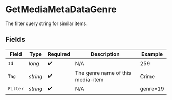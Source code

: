 # GetMediaMetaDataGenre

The filter query string for similar items.


## Fields

| Field                              | Type                               | Required                           | Description                        | Example                            |
| ---------------------------------- | ---------------------------------- | ---------------------------------- | ---------------------------------- | ---------------------------------- |
| `Id`                               | *long*                             | :heavy_check_mark:                 | N/A                                | 259                                |
| `Tag`                              | *string*                           | :heavy_check_mark:                 | The genre name of this media-item<br/> | Crime                              |
| `Filter`                           | *string*                           | :heavy_check_mark:                 | N/A                                | genre=19                           |
